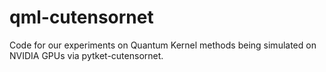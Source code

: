 # qml-cutensornet

Code for our experiments on Quantum Kernel methods being simulated on NVIDIA GPUs via pytket-cutensornet.
